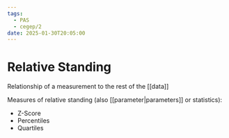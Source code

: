 ```yaml
---
tags:
  - PAS
  - cegep/2
date: 2025-01-30T20:05:00
---
```


# Relative Standing

Relationship of a measurement to the rest of the [[data]]

Measures of relative standing (also [[parameter|parameters]] or statistics):

- Z-Score
- Percentiles
- Quartiles